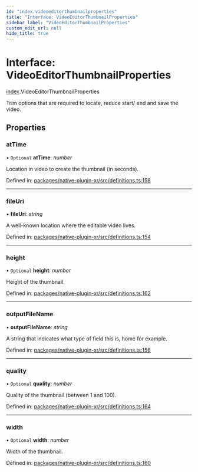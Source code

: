 ```yaml
---
id: "index.videoeditorthumbnailproperties"
title: "Interface: VideoEditorThumbnailProperties"
sidebar_label: "VideoEditorThumbnailProperties"
custom_edit_url: null
hide_title: true
---
```


# Interface: VideoEditorThumbnailProperties

[index](../modules/index.md).VideoEditorThumbnailProperties

Trim options that are required to locate, reduce start/ end and save the video.

## Properties

### atTime

• `Optional` **atTime**: *number*

Location in video to create the thumbnail (in seconds).

Defined in: [packages/native-plugin-xr/src/definitions.ts:158](https://github.com/xr3ngine/xr3ngine/blob/716a06460/packages/native-plugin-xr/src/definitions.ts#L158)

___

### fileUri

• **fileUri**: *string*

A well-known location where the editable video lives.

Defined in: [packages/native-plugin-xr/src/definitions.ts:154](https://github.com/xr3ngine/xr3ngine/blob/716a06460/packages/native-plugin-xr/src/definitions.ts#L154)

___

### height

• `Optional` **height**: *number*

Height of the thumbnail.

Defined in: [packages/native-plugin-xr/src/definitions.ts:162](https://github.com/xr3ngine/xr3ngine/blob/716a06460/packages/native-plugin-xr/src/definitions.ts#L162)

___

### outputFileName

• **outputFileName**: *string*

A string that indicates what type of field this is, home for example.

Defined in: [packages/native-plugin-xr/src/definitions.ts:156](https://github.com/xr3ngine/xr3ngine/blob/716a06460/packages/native-plugin-xr/src/definitions.ts#L156)

___

### quality

• `Optional` **quality**: *number*

Quality of the thumbnail (between 1 and 100).

Defined in: [packages/native-plugin-xr/src/definitions.ts:164](https://github.com/xr3ngine/xr3ngine/blob/716a06460/packages/native-plugin-xr/src/definitions.ts#L164)

___

### width

• `Optional` **width**: *number*

Width of the thumbnail.

Defined in: [packages/native-plugin-xr/src/definitions.ts:160](https://github.com/xr3ngine/xr3ngine/blob/716a06460/packages/native-plugin-xr/src/definitions.ts#L160)
